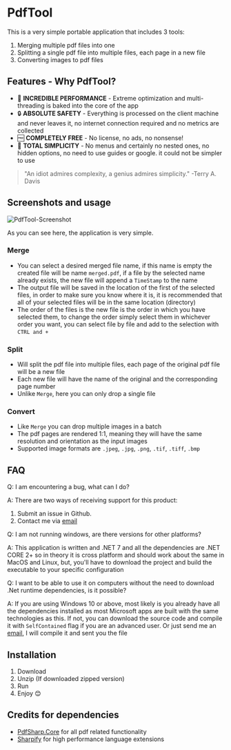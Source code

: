 # PdfTool

This is a very simple portable application that includes 3 tools:

1. Merging multiple pdf files into one
2. Splitting a single pdf file into multiple files, each page in a new file
3. Converting images to pdf files

## Features - Why PdfTool?

* 🚀 **INCREDIBLE PERFORMANCE** - Extreme optimization and multi-threading is baked into the core of the app
* 🔒 **ABSOLUTE SAFETY** - Everything is processed on the client machine and never leaves it, no internet connection required and no metrics are collected
* 🆓 **COMPLETELY FREE** - No license, no ads, no nonsense!
* 🤔 **TOTAL SIMPLICITY** - No menus and certainly no nested ones, no hidden options, no need to use guides or google. it could not be simpler to use

>"An idiot admires complexity, a genius admires simplicity." -Terry A. Davis

## Screenshots and usage

![PdfTool-Screenshot](https://user-images.githubusercontent.com/8972626/232326421-d7808597-fad2-4b22-a399-fab1ce6fe0dd.png)

As you can see here, the application is very simple.

### Merge

* You can select a desired merged file name, if this name is empty the created file will be name `merged.pdf`, if a file by the selected name already exists, the new file will append a `TimeStamp` to the name
* The output file will be saved in the location of the first of the selected files, in order to make sure you know where it is, it is recommended that all of your selected files will be in the same location (directory)
* The order of the files is the new file is the order in which you have selected them, to change the order simply select them in whichever order you want, you can select file by file and add to the selection with `CTRL and +`

### Split

* Will split the pdf file into multiple files, each page of the original pdf file will be a new file
* Each new file will have the name of the original and the corresponding page number
* Unlike `Merge`, here you can only drop a single file

### Convert

* Like `Merge` you can drop multiple images in a batch
* The pdf pages are rendered 1:1, meaning they will have the same resolution and orientation as the input images
* Supported image formats are `.jpeg`, `.jpg`, `.png`, `.tif`, `.tiff`, `.bmp`

## FAQ

Q: I am encountering a bug, what can I do?

A: There are two ways of receiving support for this product:

1. Submit an issue in Github.
2. Contact me via [email](mailto:dusrdev@gmail.com)

Q: I am not running windows, are there versions for other platforms?

A: This application is written and .NET 7 and all the dependencies are .NET CORE 2+ so in theory it is cross platform and should work about the same in MacOS and Linux, but, you'll have to download the project and build the executable to your specific configuration

Q: I want to be able to use it on computers without the need to download .Net runtime dependencies, is it possible?

A: If you are using Windows 10 or above, most likely is you already have all the dependencies installed as most Microsoft apps are built with the same technologies as this. If not, you can download the source code and compile it with `SelfContained` flag if you are an advanced user. Or just send me an [email](mailto:dusrdev@gmail.com), I will compile it and sent you the file

## Installation

1. Download
2. Unzip (If downloaded zipped version)
3. Run
4. Enjoy 😊

## Credits for dependencies

* [PdfSharp.Core](https://github.com/ststeiger/PdfSharpCore) for all pdf related functionality
* [Sharpify](https://github.com/dusrdev/Sharpify) for high performance language extensions
